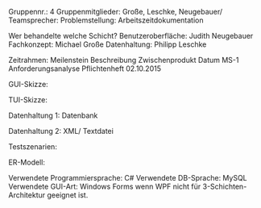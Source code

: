 Gruppennr.: 4
Gruppenmitglieder: Große, Leschke, Neugebauer/ Teamsprecher: 
Problemstellung: Arbeitszeitdokumentation

Wer behandelte welche Schicht? 
Benutzeroberfläche: Judith Neugebauer
Fachkonzept: Michael Große
Datenhaltung: Philipp Leschke

Zeitrahmen: 
Meilenstein	       Beschreibung	            Zwischenprodukt	            Datum
MS-1	           Anforderungsanalyse	        Pflichtenheft	        02.10.2015
			
			
			

GUI-Skizze:

TUI-Skizze:

Datenhaltung 1: Datenbank

Datenhaltung 2: XML/ Textdatei

Testszenarien: 


ER-Modell:

Verwendete Programmiersprache: C#
Verwendete DB-Sprache: MySQL
Verwendete GUI-Art: Windows Forms wenn WPF nicht für 3-Schichten-Architektur geeignet ist.


